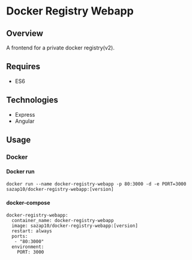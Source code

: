 # Docker Registry Webapp

## Overview
A frontend for a private docker registry(v2).

## Requires
* ES6

## Technologies
* Express
* Angular

## Usage
### Docker
#### Docker run
```
docker run --name docker-registry-webapp -p 80:3000 -d -e PORT=3000 sazap10/docker-registry-webapp:[version]
```

#### docker-compose
```
docker-registry-webapp:
  container_name: docker-registry-webapp
  image: sazap10/docker-registry-webapp:[version]
  restart: always
  ports:
   - "80:3000"
  environment:
    PORT: 3000
```
